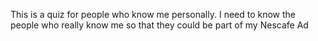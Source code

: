 This is a quiz for people who know me personally. I need to know the people who really know me so that they could be part of my Nescafe Ad